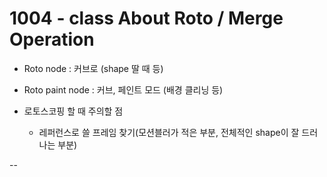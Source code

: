 # 1004 - class About Roto / Merge Operation

* Roto node : 커브로 (shape 딸 때 등)
* Roto paint node : 커브, 페인트 모드 (배경 클리닝 등)

* 로토스코핑 할 때 주의할 점 
  - 레퍼런스로 쓸 프레임 찾기(모션블러가 적은 부분, 전체적인 shape이 잘 드러나는 부분)


--

